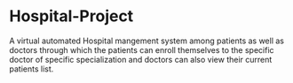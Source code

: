 # Hospital-Project
A virtual automated Hospital mangement system among patients as well as doctors through which the patients can enroll themselves to the specific doctor of specific specialization and doctors can also view their current patients list.  
